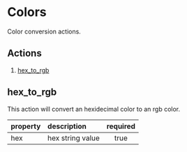# Colors

Color conversion actions.

## Actions
1. [hex_to_rgb](#hex_to_rgb)

## hex_to_rgb
This action will convert an hexidecimal color to an rgb color.

| property | description      | required |
|:---------|:-----------------| :--------: |
| hex      | hex string value | true |